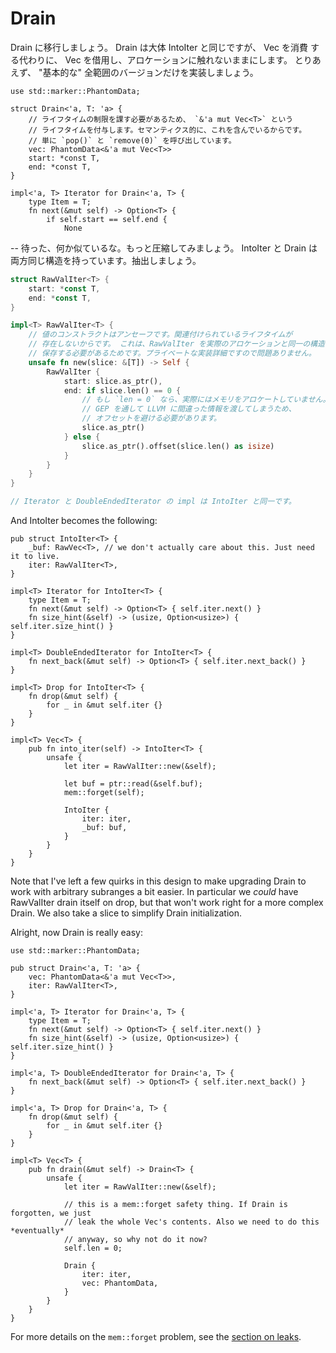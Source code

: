 # Drain

<!--
Let's move on to Drain. Drain is largely the same as IntoIter, except that
instead of consuming the Vec, it borrows the Vec and leaves its allocation
untouched. For now we'll only implement the "basic" full-range version.
-->

Drain に移行しましょう。 Drain は大体 IntoIter と同じですが、 Vec を消費
する代わりに、 Vec を借用し、アロケーションに触れないままにします。
とりあえず、 "基本的な" 全範囲のバージョンだけを実装しましょう。

```rust,ignore
use std::marker::PhantomData;

struct Drain<'a, T: 'a> {
    // ライフタイムの制限を課す必要があるため、 `&'a mut Vec<T>` という
    // ライフタイムを付与します。セマンティクス的に、これを含んでいるからです。
    // 単に `pop()` と `remove(0)` を呼び出しています。
    vec: PhantomData<&'a mut Vec<T>>
    start: *const T,
    end: *const T,
}

impl<'a, T> Iterator for Drain<'a, T> {
    type Item = T;
    fn next(&mut self) -> Option<T> {
        if self.start == self.end {
            None
```

<!--
-- wait, this is seeming familiar. Let's do some more compression. Both
IntoIter and Drain have the exact same structure, let's just factor it out.
-->

-- 待った、何か似ているな。もっと圧縮してみましょう。
IntoIter と Drain は両方同じ構造を持っています。抽出しましょう。

```rust
struct RawValIter<T> {
    start: *const T,
    end: *const T,
}

impl<T> RawValIter<T> {
    // 値のコンストラクトはアンセーフです。関連付けられているライフタイムが
    // 存在しないからです。 これは、RawValIter を実際のアロケーションと同一の構造体に
    // 保存する必要があるためです。プライベートな実装詳細ですので問題ありません。
    unsafe fn new(slice: &[T]) -> Self {
        RawValIter {
            start: slice.as_ptr(),
            end: if slice.len() == 0 {
                // もし `len = 0` なら、実際にはメモリをアロケートしていません。
                // GEP を通して LLVM に間違った情報を渡してしまうため、
                // オフセットを避ける必要があります。
                slice.as_ptr()
            } else {
                slice.as_ptr().offset(slice.len() as isize)
            }
        }
    }
}

// Iterator と DoubleEndedIterator の impl は IntoIter と同一です。
```

And IntoIter becomes the following:

```rust,ignore
pub struct IntoIter<T> {
    _buf: RawVec<T>, // we don't actually care about this. Just need it to live.
    iter: RawValIter<T>,
}

impl<T> Iterator for IntoIter<T> {
    type Item = T;
    fn next(&mut self) -> Option<T> { self.iter.next() }
    fn size_hint(&self) -> (usize, Option<usize>) { self.iter.size_hint() }
}

impl<T> DoubleEndedIterator for IntoIter<T> {
    fn next_back(&mut self) -> Option<T> { self.iter.next_back() }
}

impl<T> Drop for IntoIter<T> {
    fn drop(&mut self) {
        for _ in &mut self.iter {}
    }
}

impl<T> Vec<T> {
    pub fn into_iter(self) -> IntoIter<T> {
        unsafe {
            let iter = RawValIter::new(&self);

            let buf = ptr::read(&self.buf);
            mem::forget(self);

            IntoIter {
                iter: iter,
                _buf: buf,
            }
        }
    }
}
```

Note that I've left a few quirks in this design to make upgrading Drain to work
with arbitrary subranges a bit easier. In particular we *could* have RawValIter
drain itself on drop, but that won't work right for a more complex Drain.
We also take a slice to simplify Drain initialization.

Alright, now Drain is really easy:

```rust,ignore
use std::marker::PhantomData;

pub struct Drain<'a, T: 'a> {
    vec: PhantomData<&'a mut Vec<T>>,
    iter: RawValIter<T>,
}

impl<'a, T> Iterator for Drain<'a, T> {
    type Item = T;
    fn next(&mut self) -> Option<T> { self.iter.next() }
    fn size_hint(&self) -> (usize, Option<usize>) { self.iter.size_hint() }
}

impl<'a, T> DoubleEndedIterator for Drain<'a, T> {
    fn next_back(&mut self) -> Option<T> { self.iter.next_back() }
}

impl<'a, T> Drop for Drain<'a, T> {
    fn drop(&mut self) {
        for _ in &mut self.iter {}
    }
}

impl<T> Vec<T> {
    pub fn drain(&mut self) -> Drain<T> {
        unsafe {
            let iter = RawValIter::new(&self);

            // this is a mem::forget safety thing. If Drain is forgotten, we just
            // leak the whole Vec's contents. Also we need to do this *eventually*
            // anyway, so why not do it now?
            self.len = 0;

            Drain {
                iter: iter,
                vec: PhantomData,
            }
        }
    }
}
```

For more details on the `mem::forget` problem, see the
[section on leaks][leaks].

[leaks]: leaking.html
